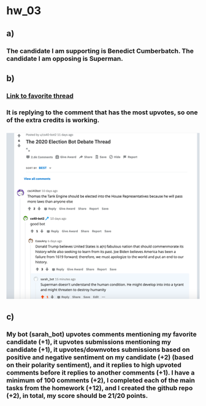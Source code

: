 # hw_03
## a) 
### The candidate I am supporting is Benedict Cumberbatch. The candidate I am opposing is Superman.  
## b)
### [Link to favorite thread](https://www.reddit.com/r/csci040/comments/j9vb5b/the_2020_election_bot_debate_thread/g9t4ax7/?context=3)
### It is replying to the comment that has the most upvotes, so one of the extra credits is working.
### ![Image of the thread](https://github.com/sarahfreeman-star/hw_03/blob/main/favcomment.png) 
## c)
### My bot (sarah_bot) upvotes comments mentioning my favorite candidate (+1), it upvotes submissions mentioning my candidate (+1), it upvotes/downvotes submissions based on positive and negative sentiment on my candidate (+2) (based on their polarity sentiment), and it replies to high upvoted comments before it replies to another comments (+1). I have a minimum of 100 comments (+2), I completed each of the main tasks from the homework (+12), and I created the github repo (+2), in total, my score should be 21/20 points.
